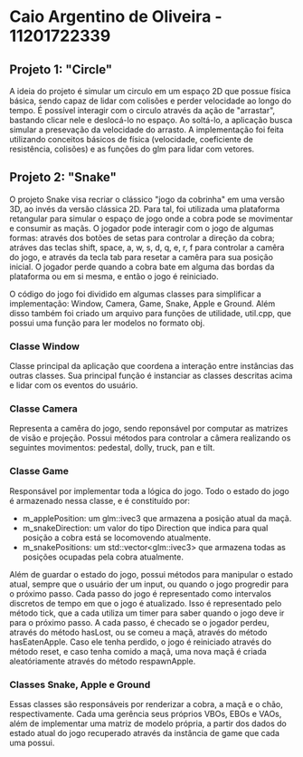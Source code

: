 # Caio Argentino de Oliveira - 11201722339

## Projeto 1: "Circle"

A ideia do projeto é simular um circulo em um espaço 2D que possue física básica,
sendo capaz de lidar com colisões e perder velocidade ao longo do tempo. É possível interagir com o circulo através da
ação de "arrastar", bastando clicar nele e deslocá-lo no espaço. Ao soltá-lo, a aplicação busca simular a presevação da
velocidade do arrasto. A implementação foi feita utilizando conceitos básicos de física (velocidade, coeficiente de
resistência, colisões) e as funções do glm para lidar com vetores.

## Projeto 2: "Snake"

O projeto Snake visa recriar o clássico "jogo da cobrinha" em uma versão 3D, ao invés da versão clássica 2D. Para tal,
foi utilizada uma plataforma retangular para simular o espaço de jogo onde a cobra pode se movimentar e consumir as
maçãs. O jogador pode interagir com o jogo de algumas formas: através dos botões de setas para controlar a direção da cobra;
atráves das teclas shift, space, a, w, s, d, q, e, r, f para controlar a camêra do jogo, e através da tecla tab para
resetar a camêra para sua posição inicial. O jogador perde quando a cobra bate em alguma das bordas da plataforma ou
em si mesma, e então o jogo é reiniciado.

O código do jogo foi dividido em algumas classes para simplificar a implementação: Window, Camera, Game, Snake, Apple e Ground.
Além disso também foi criado um arquivo para funções de utilidade, util.cpp, que possui uma função para ler modelos no formato obj.

### Classe Window

Classe principal da aplicação que coordena a interação entre instâncias das outras classes. Sua principal função é instanciar
as classes descritas acima e lidar com os eventos do usuário.

### Classe Camera

Representa a camêra do jogo, sendo reponsável por computar as matrizes de visão e projeção. Possui métodos para controlar
a câmera realizando os seguintes movimentos: pedestal, dolly, truck, pan e tilt.

### Classe Game

Responsável por implementar toda a lógica do jogo. Todo o estado do jogo é armazenado nessa classe, e é constituído por:

- m_applePosition: um glm::ivec3 que armazena a posição atual da maçã.
- m_snakeDirection: um valor do tipo Direction que indica para qual posição a cobra está se locomovendo atualmente.
- m_snakePositions: um std::vector\<glm::ivec3\> que armazena todas as posições ocupadas pela cobra atualmente.

Além de guardar o estado do jogo, possui métodos para manipular o estado atual, sempre que o usuário der um input,
ou quando o jogo progredir para o próximo passo. Cada passo do jogo é representado como intervalos discretos de tempo
em que o jogo é atualizado. Isso é representado pelo método tick, que a cada utiliza um timer para saber quando o jogo
deve ir para o próximo passo. A cada passo, é checado se o jogador perdeu, através do método hasLost, ou se comeu a maçã,
através do método hasEatenApple. Caso ele tenha perdido, o jogo é reiniciado através do método reset, e caso tenha comido
a maçã, uma nova maçã é criada aleatóriamente através do método respawnApple.

### Classes Snake, Apple e Ground

Essas classes são responsáveis por renderizar a cobra, a maçã e o chão, respectivamente. Cada uma gerência seus próprios
VBOs, EBOs e VAOs, além de implementar uma matriz de modelo própria, a partir dos dados do estado atual do jogo recuperado
através da instância de game que cada uma possui.
